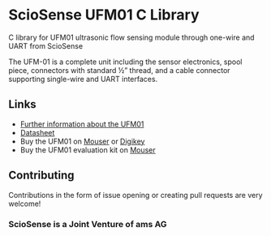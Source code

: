 # ScioSense UFM01 C Library
C library for UFM01 ultrasonic flow sensing module through one-wire and UART from ScioSense

The UFM-01 is a complete unit including the sensor electronics, spool piece, connectors with standard ½” thread, and a cable connector supporting single-wire and UART interfaces.

## Links
* [Further information about the UFM01](https://www.sciosense.com/ufm-01-ultrasonic-flow-sensing-module/)
* [Datasheet](https://www.sciosense.com/wp-content/uploads/2024/07/UFM-01-Datasheet.pdf)
* Buy the UFM01 on [Mouser](https://mou.sr/4incAVz) or [Digikey](https://www.digikey.nl/en/products/detail/sciosense/UFM-01/21700500)
* Buy the UFM01 evaluation kit on [Mouser](https://mou.sr/3F3QBVt)
 
## Contributing
Contributions in the form of issue opening or creating pull requests are very welcome!

### ScioSense is a Joint Venture of ams AG 